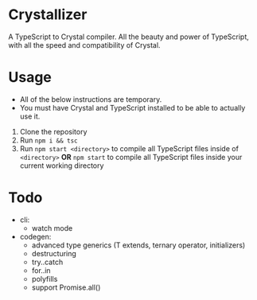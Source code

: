 # Crystallizer
A TypeScript to Crystal compiler. All the beauty and power of TypeScript, with all the speed and compatibility of Crystal.

# Usage
* All of the below instructions are temporary.
* You must have Crystal and TypeScript installed to be able to actually use it.

1. Clone the repository
2. Run `npm i && tsc`
3. Run `npm start <directory>` to compile all TypeScript files inside of `<directory>` **OR** `npm start` to compile all TypeScript files inside your current working directory

# Todo

- cli:
  - watch mode
- codegen:
  - advanced type generics (T extends, ternary operator, initializers)
  - destructuring
  - try..catch
  - for..in
  - polyfills
  - support Promise.all()